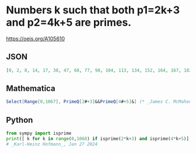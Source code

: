 # Numbers k such that both p1\=2k\+3 and p2\=4k\+5 are primes\.
https://oeis.org/A105610
## JSON
```JSON
[0, 2, 8, 14, 17, 38, 47, 68, 77, 98, 104, 113, 134, 152, 164, 167, 182, 188, 218, 248, 272, 287, 299, 302, 308, 329, 344, 362, 404, 413, 437, 467, 482, 497, 503, 533, 584, 617, 638, 647, 698, 713, 728, 764, 803, 812, 827, 878, 932, 1004, 1013, 1043, 1064, 1067]
```
## Mathematica
```Mathematica
Select[Range[0,1067], PrimeQ[2#+3]&&PrimeQ[4#+5]&] (* _James C. McMahon_, Jan 26 2024 *)
```
## Python
```Python
from sympy import isprime
print([ k for k in range(0,1068) if isprime(2*k+3) and isprime(4*k+5)])
# _Karl-Heinz Hofmann_, Jan 27 2024
```
